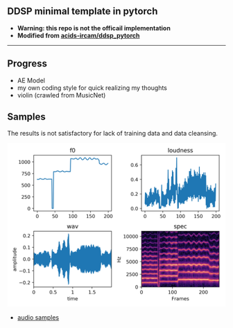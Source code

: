DDSP minimal template in pytorch
---

* **Warning: this repo is not the officail implementation**  
* **Modified from [acids-ircam/ddsp_pytorch](https://github.com/acids-ircam/ddsp_pytorch)**

---

## Progress
* AE Model
* my own coding style for quick realizing my thoughts
* violin (crawled from MusicNet)


## Samples

The results is not satisfactory for lack of training data and data cleansing. 

![](assets/22100_rec.png)
* [audio samples](assets)

